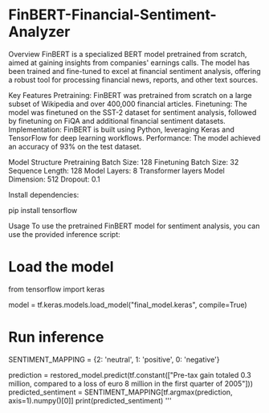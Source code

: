 # FinBERT-Financial-Sentiment-Analyzer

Overview
FinBERT is a specialized BERT model pretrained from scratch, aimed at gaining insights from companies' earnings calls. The model has been trained and fine-tuned to excel at financial sentiment analysis, offering a robust tool for processing financial news, reports, and other text sources.

Key Features
Pretraining: FinBERT was pretrained from scratch on a large subset of Wikipedia and over 400,000 financial articles.
Finetuning: The model was finetuned on the SST-2 dataset for sentiment analysis, followed by finetuning on FiQA and additional financial sentiment datasets.
Implementation: FinBERT is built using Python, leveraging Keras and TensorFlow for deep learning workflows.
Performance: The model achieved an accuracy of 93% on the test dataset.

Model Structure
Pretraining Batch Size: 128
Finetuning Batch Size: 32
Sequence Length: 128
Model Layers: 8 Transformer layers
Model Dimension: 512
Dropout: 0.1

Install dependencies:

pip install tensorflow 


Usage
To use the pretrained FinBERT model for sentiment analysis, you can use the provided inference script:


# Load the model
from tensorflow import keras

model = tf.keras.models.load_model("final_model.keras", compile=True)

# Run inference
SENTIMENT_MAPPING = {2: 'neutral', 1: 'positive', 0: 'negative'}

prediction = restored_model.predict(tf.constant(["Pre-tax gain totaled 0.3 million, compared to a loss of euro 8 million in the first quarter of 2005"]))
predicted_sentiment = SENTIMENT_MAPPING[tf.argmax(prediction, axis=1).numpy()[0]]
print(predicted_sentiment)
'''

